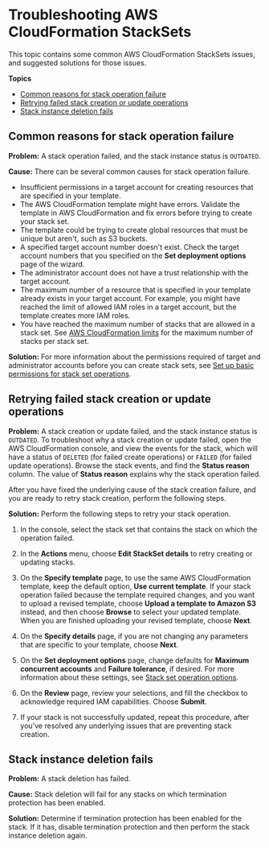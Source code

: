 # Troubleshooting AWS CloudFormation StackSets<a name="stacksets-troubleshooting"></a>

This topic contains some common AWS CloudFormation StackSets issues, and suggested solutions for those issues\.

**Topics**
+ [Common reasons for stack operation failure](#w7950ab1c29c27b6)
+ [Retrying failed stack creation or update operations](#w7950ab1c29c27b8)
+ [Stack instance deletion fails](#stack-instance-delete-fails)

## Common reasons for stack operation failure<a name="w7950ab1c29c27b6"></a>

**Problem:** A stack operation failed, and the stack instance status is `OUTDATED`\.

**Cause:** There can be several common causes for stack operation failure\.
+ Insufficient permissions in a target account for creating resources that are specified in your template\.
+ The AWS CloudFormation template might have errors\. Validate the template in AWS CloudFormation and fix errors before trying to create your stack set\.
+ The template could be trying to create global resources that must be unique but aren't, such as S3 buckets\.
+ A specified target account number doesn't exist\. Check the target account numbers that you specified on the **Set deployment options** page of the wizard\.
+ The administrator account does not have a trust relationship with the target account\.
+ The maximum number of a resource that is specified in your template already exists in your target account\. For example, you might have reached the limit of allowed IAM roles in a target account, but the template creates more IAM roles\.
+ You have reached the maximum number of stacks that are allowed in a stack set\. See [AWS CloudFormation limits](https://docs.aws.amazon.com/AWSCloudFormation/latest/UserGuide/cloudformation-limits.html) for the maximum number of stacks per stack set\.

**Solution:** For more information about the permissions required of target and administrator accounts before you can create stack sets, see [Set up basic permissions for stack set operations](stacksets-prereqs-self-managed.md#stacksets-prereqs-accountsetup)\.

## Retrying failed stack creation or update operations<a name="w7950ab1c29c27b8"></a>

**Problem:** A stack creation or update failed, and the stack instance status is `OUTDATED`\. To troubleshoot why a stack creation or update failed, open the AWS CloudFormation console, and view the events for the stack, which will have a status of `DELETED` \(for failed create operations\) or `FAILED` \(for failed update operations\)\. Browse the stack events, and find the **Status reason** column\. The value of **Status reason** explains why the stack operation failed\.

After you have fixed the underlying cause of the stack creation failure, and you are ready to retry stack creation, perform the following steps\.

**Solution:** Perform the following steps to retry your stack operation\.

1. In the console, select the stack set that contains the stack on which the operation failed\.

1. In the **Actions** menu, choose **Edit StackSet details** to retry creating or updating stacks\.

1. On the **Specify template** page, to use the same AWS CloudFormation template, keep the default option, **Use current template**\. If your stack operation failed because the template required changes, and you want to upload a revised template, choose **Upload a template to Amazon S3** instead, and then choose **Browse** to select your updated template\. When you are finished uploading your revised template, choose **Next**\.

1. On the **Specify details** page, if you are not changing any parameters that are specific to your template, choose **Next**\.

1. On the **Set deployment options** page, change defaults for **Maximum concurrent accounts** and **Failure tolerance**, if desired\. For more information about these settings, see [Stack set operation options](stacksets-concepts.md#stackset-ops-options)\.

1. On the **Review** page, review your selections, and fill the checkbox to acknowledge required IAM capabilities\. Choose **Submit**\.

1. If your stack is not successfully updated, repeat this procedure, after you've resolved any underlying issues that are preventing stack creation\.

## Stack instance deletion fails<a name="stack-instance-delete-fails"></a>

**Problem:** A stack deletion has failed\.

**Cause:** Stack deletion will fail for any stacks on which termination protection has been enabled\. 

**Solution:** Determine if termination protection has been enabled for the stack\. If it has, disable termination protection and then perform the stack instance deletion again\.